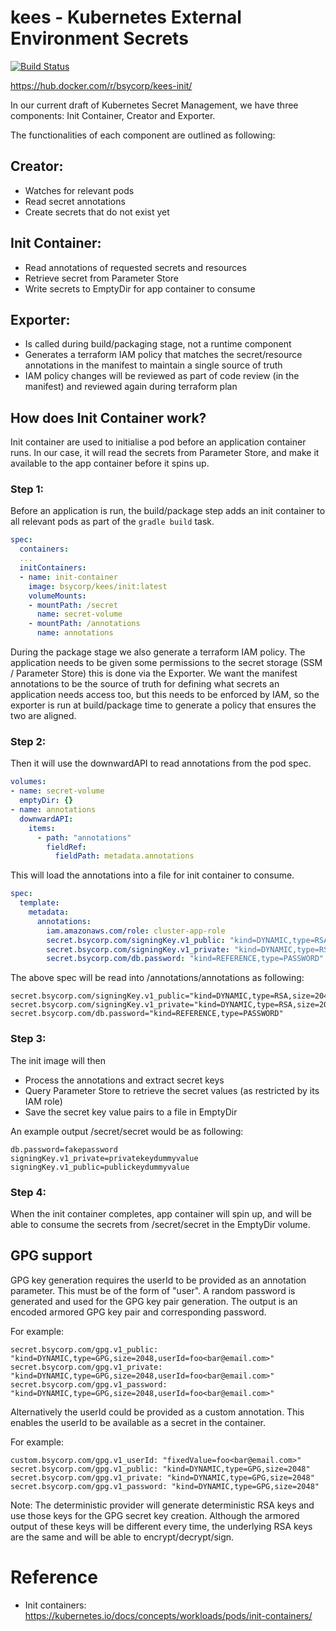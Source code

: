 # kees - Kubernetes External Environment Secrets

[![Build Status](https://travis-ci.org/bsycorp/kees.svg?branch=master)](https://travis-ci.org/bsycorp/kees)

https://hub.docker.com/r/bsycorp/kees-init/

In our current draft of Kubernetes Secret Management, we have three components: Init Container, Creator and Exporter.

The functionalities of each component are outlined as following:

## Creator:
* Watches for relevant pods
* Read secret annotations
* Create secrets that do not exist yet

## Init Container:
* Read annotations of requested secrets and resources
* Retrieve secret from Parameter Store
* Write secrets to EmptyDir for app container to consume

## Exporter:
* Is called during build/packaging stage, not a runtime component
* Generates a terraform IAM policy that matches the secret/resource annotations in the manifest to maintain a single source of truth
* IAM policy changes will be reviewed as part of code review (in the manifest) and reviewed again during terraform plan

## How does Init Container work?

Init container are used to initialise a pod before an application container runs. In our case, it will read the secrets from Parameter Store, and make it available to the app container before it spins up.


### Step 1:

Before an application is run, the build/package step adds an init container to all relevant pods as part of the `gradle build` task.

```yaml
spec:
  containers:
  ...
  initContainers:
  - name: init-container
    image: bsycorp/kees/init:latest
    volumeMounts:
    - mountPath: /secret
      name: secret-volume
    - mountPath: /annotations
      name: annotations
```

During the package stage we also generate a terraform IAM policy. The application needs to be given some permissions to the secret storage (SSM / Parameter Store) this is done via the Exporter.
We want the manifest annotations to be the source of truth for defining what secrets an application needs access too, but this needs to be enforced by IAM, so
the exporter is run at build/package time to generate a policy that ensures the two are aligned.

### Step 2:

Then it will use the downwardAPI to read annotations from the pod spec. 

```yaml
volumes:
- name: secret-volume
  emptyDir: {}
- name: annotations
  downwardAPI:
    items:
      - path: "annotations"
        fieldRef:
          fieldPath: metadata.annotations
```

This will load the annotations into a file for init container to consume.

```yaml
spec:
  template:
    metadata:
      annotations:
        iam.amazonaws.com/role: cluster-app-role
        secret.bsycorp.com/signingKey.v1_public: "kind=DYNAMIC,type=RSA,size=2048,foo=bar"
        secret.bsycorp.com/signingKey.v1_private: "kind=DYNAMIC,type=RSA,size=2048,foo=bar"
        secret.bsycorp.com/db.password: "kind=REFERENCE,type=PASSWORD"
```

The above spec will be read into /annotations/annotations as following:
```
secret.bsycorp.com/signingKey.v1_public="kind=DYNAMIC,type=RSA,size=2048,foo=bar"
secret.bsycorp.com/signingKey.v1_private="kind=DYNAMIC,type=RSA,size=2048,foo=bar"
secret.bsycorp.com/db.password="kind=REFERENCE,type=PASSWORD"
```

### Step 3:

The init image will then

* Process the annotations and extract secret keys
* Query Parameter Store to retrieve the secret values (as restricted by its IAM role)
* Save the secret key value pairs to a file in EmptyDir

An example output /secret/secret would be as following:

```
db.password=fakepassword
signingKey.v1_private=privatekeydummyvalue
signingKey.v1_public=publickeydummyvalue
```

### Step 4:

When the init container completes, app container will spin up, and will be able to consume the secrets from /secret/secret in the EmptyDir volume.

## GPG support
GPG key generation requires the userId to be provided as an annotation parameter. This must be of the form of "user<email>".
A random password is generated and used for the GPG key pair generation. The output is an encoded armored GPG key pair and corresponding password.

For example:
```
secret.bsycorp.com/gpg.v1_public: "kind=DYNAMIC,type=GPG,size=2048,userId=foo<bar@email.com>"
secret.bsycorp.com/gpg.v1_private: "kind=DYNAMIC,type=GPG,size=2048,userId=foo<bar@email.com>"
secret.bsycorp.com/gpg.v1_password: "kind=DYNAMIC,type=GPG,size=2048,userId=foo<bar@email.com>"
```

Alternatively the userId could be provided as a custom annotation. This enables the userId to be available as a secret in the container.

For example:
```
custom.bsycorp.com/gpg.v1_userId: "fixedValue=foo<bar@email.com>"
secret.bsycorp.com/gpg.v1_public: "kind=DYNAMIC,type=GPG,size=2048"
secret.bsycorp.com/gpg.v1_private: "kind=DYNAMIC,type=GPG,size=2048"
secret.bsycorp.com/gpg.v1_password: "kind=DYNAMIC,type=GPG,size=2048"
```

Note: The deterministic provider will generate deterministic RSA keys and use those keys for the GPG secret key creation.
Although the armored output of these keys will be different every time, the underlying RSA keys are the same and will be able to encrypt/decrypt/sign.

# Reference

* Init containers: https://kubernetes.io/docs/concepts/workloads/pods/init-containers/